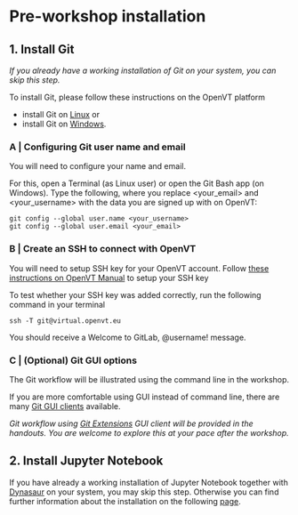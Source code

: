 # **Pre-workshop installation**

## **1. Install Git**

_If you already have a working installation of Git on your system, you can skip this step._ 

To install Git, please follow these instructions on the OpenVT platform

-  install Git on [Linux](https://virtual.openvt.eu/platform_manual_and_guidelines/manual_and_guidelines/wikis/installing-git:-Linux) or 
-  install Git on [Windows](https://virtual.openvt.eu/platform_manual_and_guidelines/manual_and_guidelines/wikis/Installing-git:-Windows).

### **A | Configuring Git user name and email**

You will need to configure your name and email.

For this, open a Terminal (as Linux user) or open the Git Bash app (on Windows). Type the following, where you replace <your_email> and <your_username> with the data you are signed up with on OpenVT:
```
git config --global user.name <your_username>
git config --global user.email <your_email>
```

### **B | Create an SSH to connect with OpenVT**

You will need to setup SSH key for your OpenVT account. Follow [these instructions on OpenVT Manual](https://virtual.openvt.eu/platform_manual_and_guidelines/manual_and_guidelines/wikis/Getting-started-with-Git#creating-an-ssh-key) to setup your SSH key

To test whether your SSH key was added correctly, run the following command in your terminal

```
ssh -T git@virtual.openvt.eu
```
You should receive a Welcome to GitLab, @username! message.

### C | (Optional) Git GUI options

The Git workflow will be illustrated using the command line in the workshop. 

If you are more comfortable using GUI instead of command line, there are many [Git GUI clients](https://git-scm.com/downloads/guis) available. 

_Git workflow using [Git Extensions](http://gitextensions.github.io/) GUI client will be provided in the handouts. You are welcome to explore this at your pace after the workshop._


## **2. Install Jupyter Notebook**

If you have already a working installation of Jupyter Notebook together with [Dynasaur](https://gitlab.com/VSI-TUGraz/Dynasaur) on your system, you may skip this step. Otherwise you can find further information about the installation on the following [page](0-jupyter-notebook-setup.md).